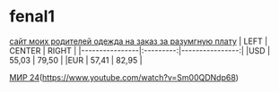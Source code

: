 # fenal1
[сайт моих родителей одежда на заказ за разумгную плату](https://fincult.info/article/kak-nachat-svoy-biznes/)
| LEFT | CENTER | RIGHT |
|----------------|:---------:|----------------:|
|USD | 55,03 | 79,50 |
|EUR  | 57,41 | 82,95 |

[МИР 24](https://imgtest.mir24.tv/images/mir_24_main_logo.png)(https://www.youtube.com/watch?v=Sm00QDNdp68)
